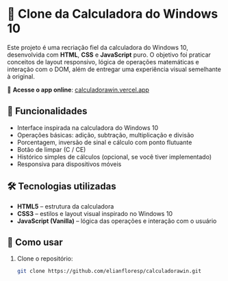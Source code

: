 # 🧮 Clone da Calculadora do Windows 10

Este projeto é uma recriação fiel da calculadora do Windows 10, desenvolvida com **HTML**, **CSS** e **JavaScript** puro. O objetivo foi praticar conceitos de layout responsivo, lógica de operações matemáticas e interação com o DOM, além de entregar uma experiência visual semelhante à original.

🔗 **Acesse o app online**: [calculadorawin.vercel.app](https://calculadorawin.vercel.app/)

## 🚀 Funcionalidades

- Interface inspirada na calculadora do Windows 10
- Operações básicas: adição, subtração, multiplicação e divisão
- Porcentagem, inversão de sinal e cálculo com ponto flutuante
- Botão de limpar (C / CE)
- Histórico simples de cálculos (opcional, se você tiver implementado)
- Responsiva para dispositivos móveis

## 🛠 Tecnologias utilizadas

- **HTML5** – estrutura da calculadora
- **CSS3** – estilos e layout visual inspirado no Windows 10
- **JavaScript (Vanilla)** – lógica das operações e interação com o usuário

## 📁 Como usar

1. Clone o repositório:
   ```bash
   git clone https://github.com/elianfloresp/calculadorawin.git
